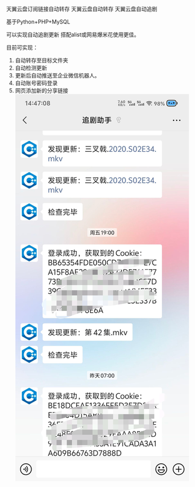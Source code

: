 天翼云盘订阅链接自动转存
天翼云盘自动转存
天翼云盘自动追剧

基于Python+PHP+MySQL

可以实现自动追剧更新
搭配alist或网易爆米花使用更佳。

目前可实现：
1. 自动转存至目标文件夹
1. 自动检测更新
1. 更新后自动推送至企业微信机器人。
1. 自动账号密码登录
1. 网页添加新的分享链接
![image](./src/企业微信机器人推送图.jpg)
